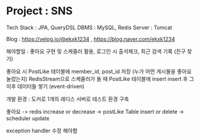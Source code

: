 # Project : SNS
Tech Stack : JPA, QueryDSL
DBMS : MySQL, Redis
Server : Tomcat

Blog : https://velog.io/@ekxk1234  ,  https://blog.naver.com/ekxk1234

해야할일 : 좋아요 구현 및 스케줄러 활용, 로그인 시 출석체크, 최근 검색 기록 (친구 찾기)

좋아요 시 PostLike 테이블에 member_id, post_id 저장 (누가 어떤 게시물을 좋아요 눌렀는지)
RedisStream으로 스케줄러가 돌 때 PostLike 테이블에 insert
insert 후 그 이후 데이터들 쌓기 (event-driven)

개발 환경 : 도커로 1개의 레디스 서버로 테스트 환경 구축


좋아요 -> redis increase or decrease -> postLike Table insert or delete -> scheduler update

exception handler 수정 해야함